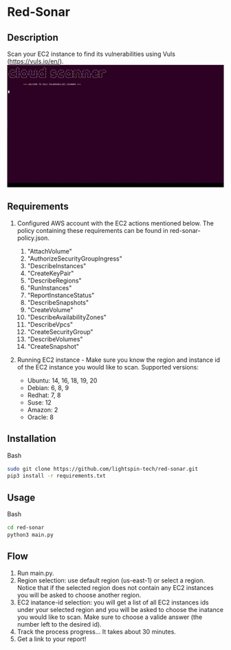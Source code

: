 # Red-Sonar

## Description
Scan your EC2 instance to find its vulnerabilities using Vuls (https://vuls.io/en/).
![](vuls-gif.gif)


## Requirements
1. Configured AWS account with the EC2 actions mentioned below. The policy containing these requirements can be found in red-sonar-policy.json.
    1. "AttachVolume"
    2. "AuthorizeSecurityGroupIngress"
    3. "DescribeInstances"
    4. "CreateKeyPair"
    5. "DescribeRegions"
    6. "RunInstances"
    7. "ReportInstanceStatus"
    8. "DescribeSnapshots"
    9. "CreateVolume"
    10. "DescribeAvailabilityZones"
    11. "DescribeVpcs"
    12. "CreateSecurityGroup"
    13. "DescribeVolumes"
    14. "CreateSnapshot"
 

2. Running EC2 instance - Make sure you know the region and instance id of the EC2 instance you would like to scan.
Supported versions:
    - Ubuntu: 14, 16, 18, 19, 20
    - Debian: 6, 8, 9
    - Redhat: 7, 8
    - Suse: 12
    - Amazon: 2
    - Oracle: 8


## Installation
Bash
```bash
sudo git clone https://github.com/lightspin-tech/red-sonar.git
pip3 install -r requirements.txt
```



## Usage  
Bash
```bash
cd red-sonar
python3 main.py
```

## Flow
1. Run main.py.
2. Region selection: use default region (us-east-1) or select a region.
    Notice that if the selected region does not contain any EC2 instances you will be asked to choose another region.
2. EC2 inatance-id selection: you will get a list of all EC2 instances ids under your selected region and you will be asked to choose the inatance you would like to scan.
    Make sure to choose a valide answer (the number left to the desired id).
3. Track the process progress... It takes about 30 minutes.
4. Get a link to your report!
